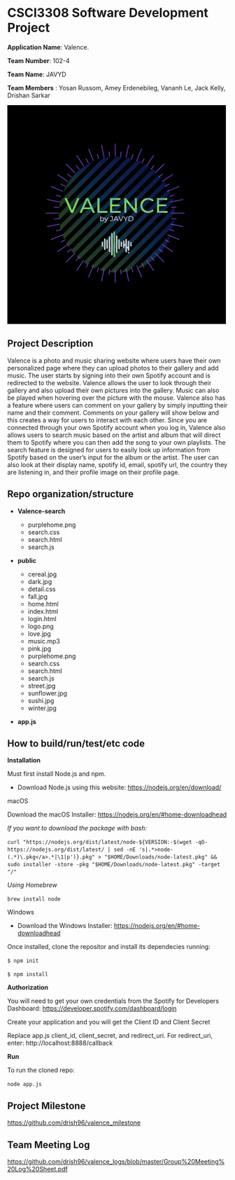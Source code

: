 # CSCI3308 Software Development Project
**Application Name**: Valence.

**Team Number**: 102-4


**Team Name**: JAVYD

**Team Members** : Yosan Russom, Amey Erdenebileg, Vananh Le, Jack Kelly, Drishan Sarkar


![](public/logo.png)

## Project Description

Valence is a photo and music sharing website where users have their own personalized page where they can upload photos to their gallery and add music. The user starts by signing into their own Spotify account and is redirected to the website. Valence allows the user to look through their gallery and also upload their own pictures into the gallery. Music can also be played when hovering over the picture with the mouse. Valence also has a feature where users can comment on your gallery by simply inputting their name and their comment. Comments on your gallery will show below and this creates a way for users to interact with each other. Since you are connected through your own Spotify account when you log in, Valence also allows users to search music based on the artist and album that will direct them to Spotify where you can then add the song to your own playlists. The search feature is designed for users to easily look up information from Spotify based on the user’s input for the album or the artist. The user can also look at their display name, spotify id, email, spotify url, the country they are listening in, and their profile image on their profile page. 

## Repo organization/structure

* **Valence-search**
  * purplehome.png
  * search.css
  * search.html
  * search.js

* **public**
  * cereal.jpg
  * dark.jpg
  * detail.css
  * fall.jpg
  * home.html
  * index.html
  * login.html
  * logo.png
  * love.jpg
  * music.mp3
  * pink.jpg
  * purplehome.png
  * search.css
  * search.html
  * search.js
  * street.jpg
  * sunflower.jpg
  * sushi.jpg
  * winter.jpg
  
* **app.js**

## How to build/run/test/etc code

**Installation**

Must first install Node.js and npm.

* Download Node.js using this website: https://nodejs.org/en/download/

macOS

Download the macOS Installer: https://nodejs.org/en/#home-downloadhead

*If you want to download the package with bash:*

`curl "https://nodejs.org/dist/latest/node-${VERSION:-$(wget -qO- https://nodejs.org/dist/latest/ | sed -nE 's|.*>node-(.*)\.pkg</a>.*|\1|p')}.pkg" > "$HOME/Downloads/node-latest.pkg" && sudo installer -store -pkg "$HOME/Downloads/node-latest.pkg" -target "/"`

*Using Homebrew*

`brew install node`

Windows

* Download the Windows Installer: https://nodejs.org/en/#home-downloadhead

Once installed, clone the repositor and install its dependecies running:

`$ npm init`

`$ npm install`

**Authorization**

You will need to get your own credentials from the Spotify for Developers Dashboard: https://developer.spotify.com/dashboard/login

Create your application and you will get the Client ID and Client Secret

Replace app.js client_id, client_secret, and redirect_uri. For redirect_uri, enter: http://localhost:8888/callback 

**Run**

To run the cloned repo:

`node app.js`

## Project Milestone

https://github.com/drish96/valence_milestone

## Team Meeting Log

https://github.com/drish96/valence_logs/blob/master/Group%20Meeting%20Log%20Sheet.pdf

